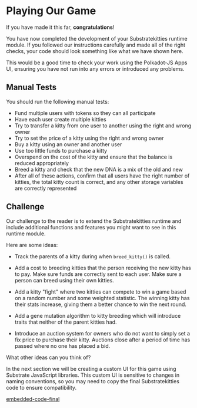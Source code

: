 Playing Our Game
===

If you have made it this far, **congratulations**!

You have now completed the development of your Substratekitties runtime module. If you followed our instructions carefully and made all of the right checks, your code should look something like what we have shown here.

This would be a good time to check your work using the Polkadot-JS Apps UI, ensuring you have not run into any errors or introduced any problems.

## Manual Tests

You should run the following manual tests:

- Fund multiple users with tokens so they can all participate
- Have each user create multiple kitties
- Try to transfer a kitty from one user to another using the right and wrong owner
- Try to set the price of a kitty using the right and wrong owner
- Buy a kitty using an owner and another user
- Use too little funds to purchase a kitty
- Overspend on the cost of the kitty and ensure that the balance is reduced appropriately
- Breed a kitty and check that the new DNA is a mix of the old and new
- After all of these actions, confirm that all users have the right number of kitties, the total kitty count is correct, and any other storage variables are correctly represented

## Challenge

Our challenge to the reader is to extend the Substratekitties runtime and include additional functions and features you might want to see in this runtime module.

Here are some ideas:

- Track the parents of a kitty during when `breed_kitty()` is called.

- Add a cost to breeding kitties that the person receiving the new kitty has to pay. Make sure funds are correctly sent to each user. Make sure a person can breed using their own kitties.

- Add a kitty "fight" where two kitties can compete to win a game based on a random number and some weighted statistic. The winning kitty has their stats increase, giving them a better chance to win the next round.

- Add a gene mutation algorithm to kitty breeding which will introduce traits that neither of the parent kitties had.

- Introduce an auction system for owners who do not want to simply set a fix price to purchase their kitty. Auctions close after a period of time has passed where no one has placed a bid.

What other ideas can you think of?

In the next section we will be creating a custom UI for this game using Substrate JavaScript libraries. This custom UI is sensitive to changes in naming conventions, so you may need to copy the final Substratekitties code to ensure compatibility.

[embedded-code-final](./assets/3.5-finished-code.rs ':include :type=code embed-final')